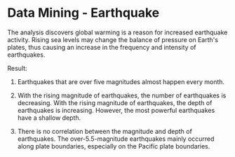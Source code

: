 # Data Mining - Earthquake

The analysis discovers global warming is a reason for increased earthquake activity. Rising sea levels may change the balance of pressure on Earth's plates, thus causing an increase in the frequency and intensity of earthquakes.

Result:

1. Earthquakes that are over five magnitudes almost happen every month.

2. With the rising magnitude of earthquakes, the number of earthquakes is decreasing. With the rising magnitude of earthquakes, the depth of earthquakes is increasing. However, the most powerful earthquakes have a shallow depth.

3. There is no correlation between the magnitude and depth of earthquakes. The over-5.5-magnitude earthquakes mainly occurred along plate boundaries, especially on the Pacific plate boundaries.


